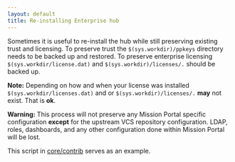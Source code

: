 ```yaml
---
layout: default
title: Re-installing Enterprise hub
---
```


Sometimes it is useful to re-install the hub while still preserving existing
trust and licensing. To preserve trust the `$(sys.workdir)/ppkeys` directory
needs to be backed up and restored. To preserve enterprise licensing
`$(sys.workdir/license.dat)` and `$(sys.workdir)/licenses/.` should be backed
up.

**Note:** Depending on how and when your license was installed
`$(sys.workdir/licenses.dat)` and or `$(sys.workdir)/licenses/.` **may** not
exist. That is **ok**.

**Warning:** This process will not preserve any Mission Portal specific
configuration **except** for the upstream VCS repository configuration. LDAP,
roles, dashboards, and any other configuration done within Mission Portal will
be lost.

This script in
[core/contrib](https://github.com/cfengine/core/blob/master/contrib/enterprise/el-hub-reinstall.sh)
serves as an example.
